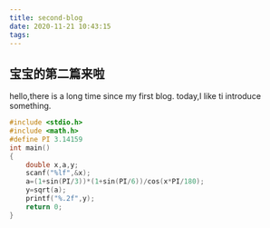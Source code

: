 ```yaml
---
title: second-blog
date: 2020-11-21 10:43:15
tags:
---
```

## 宝宝的第二篇来啦

hello,there is a long time since my first blog.
today,I like ti introduce something.

```C
#include <stdio.h>
#include <math.h>
#define PI 3.14159
int main()
{
    double x,a,y;
    scanf("%lf",&x);
    a=(1+sin(PI/3))*(1+sin(PI/6))/cos(x*PI/180);
    y=sqrt(a);
    printf("%.2f",y);
    return 0;
}

```